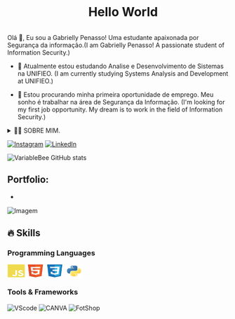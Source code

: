 <!--título-->
<div id="user-content-toc">
  <ul align="center">
    <summary><h1 style="display: inline-block">Hello World</h1></summary>
</div>

<!-- Presentation -->
<p>
  Olá 👋, Eu sou a Gabrielly Penasso! Uma estudante apaixonada por Segurança da informação.(I am Gabrielly Penasso! A passionate student of Information Security.)

  - 🌱 Atualmente estou estudando Analise e Desenvolvimento de Sistemas na UNIFIEO. (I am currently studying Systems Analysis and Development at UNIFIEO.) 

  - 🔭 Estou procurando minha primeira oportunidade de emprego. Meu sonho é trabalhar na área de Segurança da Informação. (I'm looking for my first job opportunity. My dream is to work in the field of Information Security.)
</p>

<!-- Dropdown -->
<details>
  <summary>👨‍💻 SOBRE MIM.</summary>

  - 💬 Tenho 18 anos, sou Gabrielly, moro no Brasil. Possuo habilidades básicas de inglês e um nível intermediário em HTML, Python e PHP. Além disso, atuo como professora de artes marciais, o que me ajudou a desenvolver habilidades importantes como comunicação, proatividade e capacidade analítica.

  - ⚡ Eu gosto de ler, seja um bom livro, ou quadrinhos e praticar esportes! Acredito que nossos interesses pessoais contribuem para uma percepção mais refinada das coisas e para a resolução de problemas. \o/
</details>

<!-- Links -->
[![Instagram](https://img.shields.io/badge/Instagram-E4405F?style=for-the-badge&logo=instagram&logoColor=white)](https://www.instagram.com/toquinhaman/)
[![LinkedIn](https://img.shields.io/badge/LinkedIn-0077B5?style=for-the-badge&logo=linkedin&logoColor=white)](https://www.linkedin.com/in/christian-oliveira-925532257/)


<!-- GithubStats -->
![VariableBee GitHub stats](https://github-readme-stats.vercel.app/api?username=variablebee&show_icons=true&theme=gotham)

<!-- Portfolio -->
## Portfolio:
-
<!-- GIF -->
<p align="left">
  <img align="center" src="https://user-images.githubusercontent.com/74038190/225813708-98b745f2-7d22-48cf-9150-083f1b00d6c9.gif" alt="Imagem">
</p>

## 🔥 Skills
<!-- Skills: Programming Languages -->
  <div style="flex-basis: 48%;">
    <h3>Programming Languages</h3>
    <img align="center" alt="Js" height="30" width="40" src="https://raw.githubusercontent.com/devicons/devicon/master/icons/javascript/javascript-plain.svg">
    <img align="center" alt="HTML" height="30" width="40" src="https://raw.githubusercontent.com/devicons/devicon/master/icons/html5/html5-original.svg">
    <img align="center" alt="CSS" height="30" width="40" src="https://raw.githubusercontent.com/devicons/devicon/master/icons/css3/css3-original.svg">
    <img align="center" alt="Python" height="30" width="40" src="https://raw.githubusercontent.com/devicons/devicon/master/icons/python/python-original.svg">
  </div>
  
  <!-- Skills: Tools & Frameworks -->
  <div style="flex-basis: 48%;">
    <h3>Tools & Frameworks</h3>
    <img align="center" alt="VScode" height="30" width="40" src="https://cdn.jsdelivr.net/gh/devicons/devicon/icons/vscode/vscode-original.svg">
    <img align="center" alt="CANVA" height="30" width="40" src="https://cdn.jsdelivr.net/gh/devicons/devicon/icons/canva/canva-original.svg">
    <img align="center" alt="FotShop" height="30" width="40" src="https://cdn.jsdelivr.net/gh/devicons/devicon/icons/photoshop/photoshop-plain.svg">
  </div>
  
  
